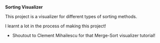 **Sorting Visualizer**

This project is a visualizer for different types of sorting methods.

I learnt a lot in the process of making this project! 
- Shoutout to Clement Mihailescu for that Merge-Sort visualizer tutorial!
